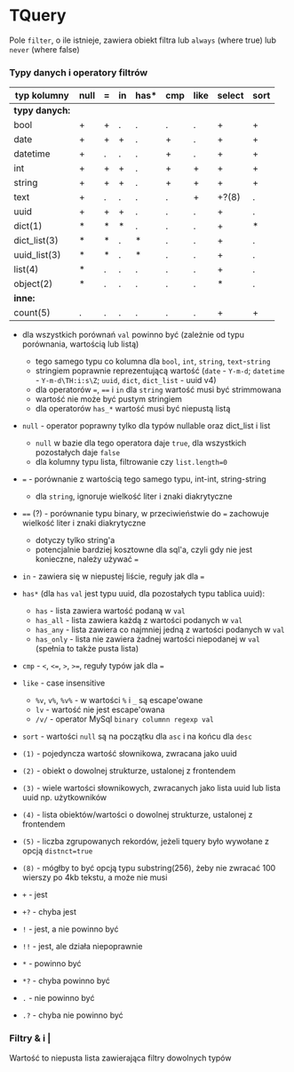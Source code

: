 # TQuery

Pole `filter`, o ile istnieje, zawiera obiekt filtra lub `always` (where true) lub `never` (where false)

### Typy danych i operatory filtrów

| typ kolumny      | null | = | in | has* | cmp | like | select | sort |
|------------------|------|---|----|------|-----|------|--------|------|
| **typy danych:** |
| bool             | +    | + | .  | .    | .   | .    | +      | +    |
| date             | +    | + | +  | .    | +   | .    | +      | +    |
| datetime         | +    | . | .  | .    | +   | .    | +      | +    |
| int              | +    | + | +  | .    | +   | +    | +      | +    |
| string           | +    | + | +  | .    | +   | +    | +      | +    |
| text             | +    | . | .  | .    | .   | +    | +?(8)  | .    |
| uuid             | +    | + | +  | .    | .   | .    | +      | .    |
| dict(1)          | *    | * | *  | .    | .   | .    | +      | *    |
| dict_list(3)     | *    | * | .  | *    | .   | .    | +      | .    |
| uuid_list(3)     | *    | * | .  | *    | .   | .    | +      | .    |
| list(4)          | *    | . | .  | .    | .   | .    | +      | .    |
| object(2)        | *    | . | .  | .    | .   | .    | *      | .    |
| **inne:**        |
| count(5)         | .    | . | .  | .    | .   | .    | +      | +    |

- dla wszystkich porównań `val` powinno być (zależnie od typu porównania, wartością lub listą)
  - tego samego typu co kolumna dla `bool`, `int`, `string`, `text`-`string`
  - stringiem poprawnie reprezentującą wartość (`date` - `Y-m-d`; `datetime` - `Y-m-d\TH:i:s\Z`;
   `uuid`, `dict`, `dict_list` - uuid v4)
  - dla operatorów `=`, `==` i `in` dla `string` wartość musi być strimmowana
  - wartość nie może być pustym stringiem
  - dla operatorów `has_*` wartość musi być niepustą listą
- `null` - operator poprawny tylko dla typów nullable oraz dict_list i list
  - `null` w bazie dla tego operatora daje `true`, dla wszystkich pozostałych daje `false`
  - dla kolumny typu lista, filtrowanie czy `list.length=0`
- `=` - porównanie z wartością tego samego typu, int-int, string-string
  - dla `string`, ignoruje wielkość liter i znaki diakrytyczne
- `==` (?) - porównanie typu binary, w przeciwieństwie do `=` zachowuje wielkość liter i znaki diakrytyczne
  - dotyczy tylko string'a
  - potencjalnie bardziej kosztowne dla sql'a, czyli gdy nie jest konieczne, należy używać `=`
- `in` - zawiera się w niepustej liście, reguły jak dla `=`
- `has*` (dla `has` `val` jest typu uuid, dla pozostałych typu tablica uuid):
  - `has` - lista zawiera wartość podaną w `val`
  - `has_all` - lista zawiera każdą z wartości podanych w `val`
  - `has_any` - lista zawiera co najmniej jedną z wartości podanych w `val`
  - `has_only` - lista nie zawiera żadnej wartości niepodanej w `val` (spełnia to także pusta lista)
- `cmp` - `<`, `<=`, `>`, `>=`, reguły typów jak dla `=`
- `like` - case insensitive
  - `%v`, `v%`, `%v%` - w wartości `%` i `_` są escape'owane
  - `lv` - wartość nie jest escape'owana
  - `/v/` - operator MySql `binary columnn regexp val`
- `sort` - wartości `null` są na początku dla `asc` i na końcu dla `desc`


- `(1)` - pojedyncza wartość słownikowa, zwracana jako uuid
- `(2)` - obiekt o dowolnej strukturze, ustalonej z frontendem
- `(3)` - wiele wartości słownikowych, zwracanych jako lista uuid lub lista uuid np. użytkowników
- `(4)` - lista obiektów/wartości o dowolnej strukturze, ustalonej z frontendem
- `(5)` - liczba zgrupowanych rekordów, jeżeli tquery było wywołane z opcją `distnct=true`
- `(8)` - mógłby to być opcją typu substring(256), żeby nie zwracać 100 wierszy po 4kb tekstu, a może nie musi


- `+` - jest
- `+?` - chyba jest
- `!` - jest, a nie powinno być
- `!!` - jest, ale działa niepoprawnie
- `*` - powinno być
- `*?` - chyba powinno być
- `.` - nie powinno być
- `.?` - chyba nie powinno być

### Filtry &amp; i |

Wartość to niepusta lista zawierająca filtry dowolnych typów
